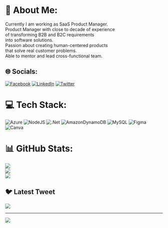 
<!---
FerusSolutions/FerusSolutions is a ✨ special ✨ repository because its `README.md` (this file) appears on your GitHub profile.
You can click the Preview link to take a look at your changes.
--->
# 💫 About Me:
Currently I am working as SaaS Product Manager. <br>Product Manager with close to decade of experience<br> of transforming B2B and B2C requirements<br> into software solutions.<br> Passion about creating human-centered products<br> that solve real customer problems. <br>Able to mentor and lead cross-functional team. <br>


## 🌐 Socials:
[![Facebook](https://img.shields.io/badge/Facebook-%231877F2.svg?logo=Facebook&logoColor=white)](https://facebook.com/andrew.dikiy.3) [![LinkedIn](https://img.shields.io/badge/LinkedIn-%230077B5.svg?logo=linkedin&logoColor=white)](https://linkedin.com/in/https://www.linkedin.com/in/andrii-dykyi-pm/) [![Twitter](https://img.shields.io/badge/Twitter-%231DA1F2.svg?logo=Twitter&logoColor=white)](https://twitter.com/@FerusBoy) 

# 💻 Tech Stack:
![Azure](https://img.shields.io/badge/azure-%230072C6.svg?style=plastic&logo=azure-devops&logoColor=white) ![NodeJS](https://img.shields.io/badge/node.js-6DA55F?style=plastic&logo=node.js&logoColor=white) ![.Net](https://img.shields.io/badge/.NET-5C2D91?style=plastic&logo=.net&logoColor=white) ![AmazonDynamoDB](https://img.shields.io/badge/Amazon%20DynamoDB-4053D6?style=plastic&logo=Amazon%20DynamoDB&logoColor=white) ![MySQL](https://img.shields.io/badge/mysql-%2300f.svg?style=plastic&logo=mysql&logoColor=white) 	![Figma](https://img.shields.io/badge/figma-%23F24E1E.svg?style=plastic&logo=figma&logoColor=white) ![Canva](https://img.shields.io/badge/Canva-%2300C4CC.svg?style=plastic&logo=Canva&logoColor=white)
# 📊 GitHub Stats:
![](https://github-readme-stats.vercel.app/api?username=FerusSolutions&theme=dark&hide_border=false&include_all_commits=false&count_private=false)<br/>
![](https://github-readme-streak-stats.herokuapp.com/?user=FerusSolutions&theme=dark&hide_border=false)<br/>
![](https://github-readme-stats.vercel.app/api/top-langs/?username=FerusSolutions&theme=dark&hide_border=false&include_all_commits=false&count_private=false&layout=compact)

## 🐦 Latest Tweet
[![](https://gtce.itsvg.in/api?username=@FerusBoy)](https://gtce.itsvg.in)

---
[![](https://visitcount.itsvg.in/api?id=FerusSolutions&icon=0&color=0)](https://visitcount.itsvg.in)

<!-- Proudly created with GPRM ( https://gprm.itsvg.in ) -->
